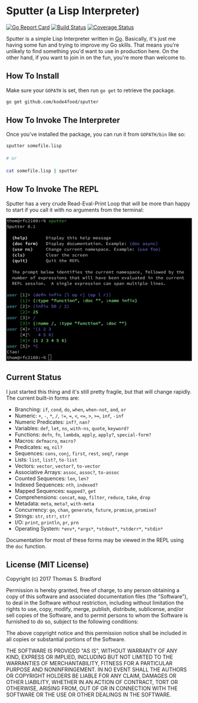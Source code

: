 # Sputter (a Lisp Interpreter)
[![Go Report Card](https://goreportcard.com/badge/github.com/kode4food/sputter)](https://goreportcard.com/report/github.com/kode4food/sputter) [![Build Status](https://travis-ci.org/kode4food/sputter.svg?branch=master)](https://travis-ci.org/kode4food/sputter) [![Coverage Status](https://coveralls.io/repos/github/kode4food/sputter/badge.svg?branch=master)](https://coveralls.io/github/kode4food/sputter?branch=master)

Sputter is a simple Lisp Interpreter written in
[Go](https://golang.org/). Basically, it's just me having some fun
and trying to improve my Go skills. That means you're unlikely to
find something you'd want to use in production here. On the other
hand, if you want to join in on the fun, you're more than welcome
to.

## How To Install
Make sure your `GOPATH` is set, then run `go get` to retrieve the
package.

```bash
go get github.com/kode4food/sputter
```

## How To Invoke The Interpreter
Once you've installed the package, you can run it from `GOPATH/bin`
like so:

```bash
sputter somefile.lisp

# or

cat somefile.lisp | sputter
```

## How To Invoke The REPL
Sputter has a very crude Read-Eval-Print Loop that will be more than
happy to start if you call it with no arguments from the terminal:

<img src="docs/img/repl.jpeg" />

## Current Status
I just started this thing and it's still pretty fragile, but
that will change rapidly. The current built-in forms are:

  * Branching: `if`, `cond`, `do`, `when`, `when-not`, `and`, `or`
  * Numeric: `+`, `-`, `*`, `/`, `!=`, `=`, `<`, `<=`, `>`, `>=`, `inf`, `-inf`
  * Numeric Predicates: `inf?`, `nan?`
  * Variables: `def`, `let`, `ns`, `with-ns`, `quote`, `keyword?`
  * Functions: `defn`, `fn`, `lambda`, `apply`, `apply?`, `special-form?`
  * Macros: `defmacro`, `macro?`
  * Predicates: `eq`, `nil?`
  * Sequences: `cons`, `conj`, `first`, `rest`, `seq?`, `range`
  * Lists: `list`, `list?`, `to-list`
  * Vectors: `vector`, `vector?`, `to-vector`
  * Associative Arrays: `assoc`, `assoc?`, `to-assoc`
  * Counted Sequences: `len`, `len?`
  * Indexed Sequences: `nth`, `indexed?`
  * Mapped Sequences: `mapped?`, `get`
  * Comprehensions: `concat`, `map`, `filter`, `reduce`, `take`, `drop`
  * Metadata: `meta`, `meta?`, `with-meta`
  * Concurrency: `go`, `chan`, `generate`, `future`, `promise`, `promise?`
  * Strings: `str`, `str!`, `str?`
  * I/O: `print`, `println`, `pr`, `prn`
  * Operating System: `*env*`, `*args*`, `*stdout*`, `*stderr*`, `*stdin*`

Documentation for most of these forms may be viewed in the
REPL using the `doc` function.

## License (MIT License)
Copyright (c) 2017 Thomas S. Bradford

Permission is hereby granted, free of charge, to any person
obtaining a copy of this software and associated documentation
files (the "Software"), to deal in the Software without
restriction, including without limitation the rights to use,
copy, modify, merge, publish, distribute, sublicense, and/or
sell copies of the Software, and to permit persons to whom the
Software is furnished to do so, subject to the following
conditions:

The above copyright notice and this permission notice shall be
included in all copies or substantial portions of the Software.

THE SOFTWARE IS PROVIDED "AS IS", WITHOUT WARRANTY OF ANY KIND,
EXPRESS OR IMPLIED, INCLUDING BUT NOT LIMITED TO THE WARRANTIES
OF MERCHANTABILITY, FITNESS FOR A PARTICULAR PURPOSE AND
NONINFRINGEMENT. IN NO EVENT SHALL THE AUTHORS OR COPYRIGHT
HOLDERS BE LIABLE FOR ANY CLAIM, DAMAGES OR OTHER LIABILITY,
WHETHER IN AN ACTION OF CONTRACT, TORT OR OTHERWISE, ARISING
FROM, OUT OF OR IN CONNECTION WITH THE SOFTWARE OR THE USE OR
OTHER DEALINGS IN THE SOFTWARE.
